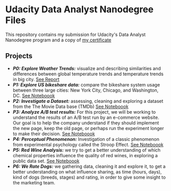 # Udacity Data Analyst Nanodegree Files

This repository contains my submission for Udacity's Data Analyst Nanodegree program and a copy of [my certificate](https://github.com/pierreconreaux/data_analyst_nd/blob/master/data_analyst_certificate.pdf)

## Projects

- ***P0: Explore Weather Trends:*** visualize and describing similarities and differences between global temperature trends and temperature trends in big city. [See Report](https://github.com/pierreconreaux/data_analyst_nd/blob/master/p0_explore_weather_trends/exploring_weather_trends.pdf)
- ***P1: Explore US bikeshare data:*** compare the bikeshare system usage between three large cities: New York City, Chicago, and Washington, DC. [See Noteboook](https://github.com/pierreconreaux/data_analyst_nd/blob/master/p1_explore_US_bikeshare_data/explore_US_bikeshare_data.ipynb)
- ***P2: Investigate a Dataset:*** assessing, cleaning and exploring a dataset from the The Movie Data base (TMDb) [See Noteboook](https://github.com/pierreconreaux/data_analyst_nd/tree/master/p2_investigate_a_dataset)
- ***P3: Analyze A/B test results:*** For this project, we will be working to understand the results of an A/B test run by an e-commerce website. Our goal is to help the company understand if they should implement the new page, keep the old page, 
or perhaps run the experiment longer to make their decision. [See Noteboook](https://github.com/pierreconreaux/data_analyst_nd/tree/master/p3_analyze_A:B_test_results)
- ***P4: Perceptual Phenomenon:*** Investigation of a classic phenomenon from experimental psychology called the Stroop Effect. [See Noteboook](https://github.com/pierreconreaux/data_analyst_nd/tree/master/p4_perceptual_phenomenon)
- ***P5: Red Wine Analysis:***  we try to get a better understanding of which chemical properties influence the quality of red wines, in exploring a public data set. [See Noteboook](https://github.com/pierreconreaux/data_analyst_nd/tree/master/p5_red_wine_exploration)
- ***P6: We Rate Dogs:*** we gathering data, cleaning it and explore it, to get a better understanding on what influence sharing, as time (hours, days), kind of dogs (breeds, stages) and rating, in order to give some insight to the marketing team.

